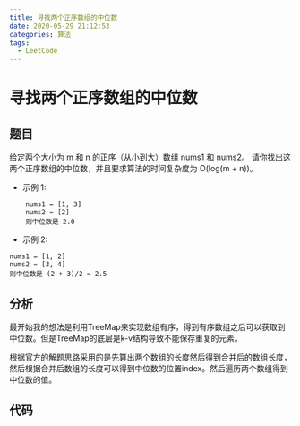 ```yaml
---
title: 寻找两个正序数组的中位数
date: 2020-05-29 21:12:53
categories: 算法
tags:
  - LeetCode
---
```


# 寻找两个正序数组的中位数

## 题目
给定两个大小为 m 和 n 的正序（从小到大）数组 nums1 和 nums2。
请你找出这两个正序数组的中位数，并且要求算法的时间复杂度为 O(log(m + n))。

- 示例 1:

```
    nums1 = [1, 3]
    nums2 = [2]
    则中位数是 2.0
```

- 示例 2:

```
nums1 = [1, 2]
nums2 = [3, 4]
则中位数是 (2 + 3)/2 = 2.5
```


## 分析

最开始我的想法是利用TreeMap来实现数组有序，得到有序数组之后可以获取到中位数。但是TreeMap的底层是k-v结构导致不能保存重复的元素。

根据官方的解题思路采用的是先算出两个数组的长度然后得到合并后的数组长度，然后根据合并后数组的长度可以得到中位数的位置index。然后遍历两个数组得到中位数的值。

## 代码


